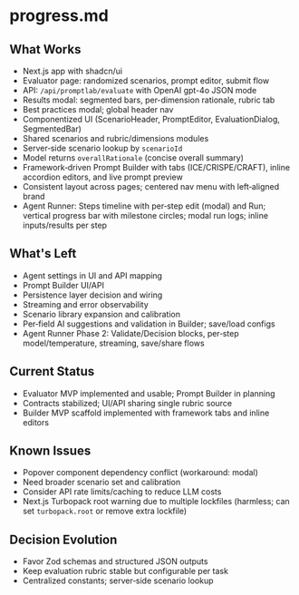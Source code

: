 # progress.md

## What Works
- Next.js app with shadcn/ui
- Evaluator page: randomized scenarios, prompt editor, submit flow
- API: `/api/promptlab/evaluate` with OpenAI gpt-4o JSON mode
- Results modal: segmented bars, per-dimension rationale, rubric tab
- Best practices modal; global header nav
- Componentized UI (ScenarioHeader, PromptEditor, EvaluationDialog, SegmentedBar)
- Shared scenarios and rubric/dimensions modules
- Server‑side scenario lookup by `scenarioId`
- Model returns `overallRationale` (concise overall summary)
- Framework‑driven Prompt Builder with tabs (ICE/CRISPE/CRAFT), inline accordion editors, and live prompt preview
- Consistent layout across pages; centered nav menu with left‑aligned brand
- Agent Runner: Steps timeline with per‑step edit (modal) and Run; vertical progress bar with milestone circles; modal run logs; inline inputs/results per step

## What's Left
- Agent settings in UI and API mapping
- Prompt Builder UI/API
- Persistence layer decision and wiring
- Streaming and error observability
- Scenario library expansion and calibration
- Per‑field AI suggestions and validation in Builder; save/load configs
- Agent Runner Phase 2: Validate/Decision blocks, per‑step model/temperature, streaming, save/share flows

## Current Status
- Evaluator MVP implemented and usable; Prompt Builder in planning
- Contracts stabilized; UI/API sharing single rubric source
- Builder MVP scaffold implemented with framework tabs and inline editors

## Known Issues
- Popover component dependency conflict (workaround: modal)
- Need broader scenario set and calibration
- Consider API rate limits/caching to reduce LLM costs
- Next.js Turbopack root warning due to multiple lockfiles (harmless; can set `turbopack.root` or remove extra lockfile)

## Decision Evolution
- Favor Zod schemas and structured JSON outputs
- Keep evaluation rubric stable but configurable per task
- Centralized constants; server‑side scenario lookup

